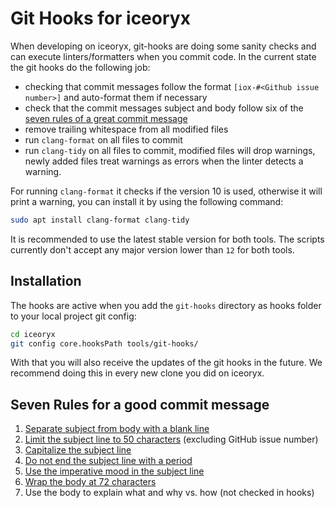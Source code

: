 # Git Hooks for iceoryx

When developing on iceoryx, git-hooks are doing some sanity checks and can execute linters/formatters when you commit code.
In the current state the git hooks do the following job:

- checking that commit messages follow the format `[iox-#<Github issue number>]` and auto-format them if necessary
- check that the commit messages subject and body follow six of the [seven rules of a great commit message](https://chris.beams.io/posts/git-commit/)
- remove trailing whitespace from all modified files
- run `clang-format` on all files to commit
- run `clang-tidy` on all files to commit, modified files will drop warnings,
newly added files treat warnings as errors when the linter detects a warning.

For running `clang-format` it checks if the version 10 is used, otherwise it will print a warning,
you can install it by using the following command:

```bash
sudo apt install clang-format clang-tidy
```

It is recommended to use the latest stable version for both tools.
The scripts currently don't accept any major version lower than `12` for both tools.

## Installation

The hooks are active when you add the `git-hooks` directory as hooks folder to your local project git config:

```bash
cd iceoryx
git config core.hooksPath tools/git-hooks/
```

With that you will also receive the updates of the git hooks in the future.
We recommend doing this in every new clone you did on iceoryx.

## Seven Rules for a good commit message

1. [Separate subject from body with a blank line](https://chris.beams.io/posts/git-commit/#separate)
2. [Limit the subject line to 50 characters](https://chris.beams.io/posts/git-commit/#limit-50) (excluding GitHub issue number)
3. [Capitalize the subject line](https://chris.beams.io/posts/git-commit/#capitalize)
4. [Do not end the subject line with a period](https://chris.beams.io/posts/git-commit/#end)
5. [Use the imperative mood in the subject line](https://chris.beams.io/posts/git-commit/#imperative)
6. [Wrap the body at 72 characters](https://chris.beams.io/posts/git-commit/#wrap-72)
7. Use the body to explain what and why vs. how (not checked in hooks)
